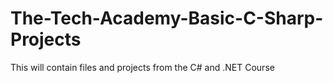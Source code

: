 # The-Tech-Academy-Basic-C-Sharp-Projects

This will contain files and projects from the C# and .NET Course


<!---
**Projects**:
- [Future Project Title](Direct Link to Project),
- [Future Project Title](Direct Link to Project),
- [Future Project Title](Direct Link to Project)

**Title of Project**: 

Description

**Title of Project**: 

Descritpion

**Title of Project**:

Description
-->
